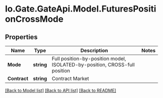 
# Io.Gate.GateApi.Model.FuturesPositionCrossMode

## Properties

Name | Type | Description | Notes
------------ | ------------- | ------------- | -------------
**Mode** | **string** | Full position-by-position model, ISOLATED-by-position, CROSS-full position | 
**Contract** | **string** | Contract Market | 

[[Back to Model list]](../README.md#documentation-for-models)
[[Back to API list]](../README.md#documentation-for-api-endpoints)
[[Back to README]](../README.md)
